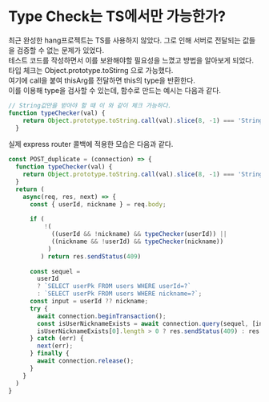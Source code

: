 # Type Check는 TS에서만 가능한가?
최근 완성한 hang프로젝트는 TS를 사용하지 않았다. 그로 인해 서버로 전달되는 값들을 검증할 수 없는 문제가 있었다.  
테스트 코드를 작성하면서 이를 보완해야할 필요성을 느꼈고 방법을 알아보게 되었다.  
타입 체크는 Object.prototype.toStirng 으로 가능했다.  
여기에 call을 붙여 thisArg를 전달하면 this의 type을 반환한다.  
이를 이용해 type을 검사할 수 있는데, 함수로 만드는 예시는 다음과 같다.  

```javascript
// String값만을 받아야 할 때 이 와 같이 체크 가능하다.
function typeChecker(val) {
    return Object.prototype.toString.call(val).slice(8, -1) === 'String'
  }
```
실제 express router 콜백에 적용한 모습은 다음과 같다.
```javascript
const POST_duplicate = (connection) => {
  function typeChecker(val) {
    return Object.prototype.toString.call(val).slice(8, -1) === 'String'
  }
  return (
    async(req, res, next) => {
      const { userId, nickname } = req.body;
      
      if (
          !(
            ((userId && !nickname) && typeChecker(userId)) || 
            ((nickname && !userId) && typeChecker(nickname))
           )
         ) return res.sendStatus(409)
      
      const sequel = 
        userId
        ? `SELECT userPk FROM users WHERE userId=?`
        : `SELECT userPk FROM users WHERE nickname=?`;
      const input = userId ?? nickname;
      try {
        await connection.beginTransaction();
        const isUserNicknameExists = await connection.query(sequel, [input]);
        isUserNicknameExists[0].length > 0 ? res.sendStatus(409) : res.sendStatus(200)
      } catch (err) {
        next(err);
      } finally {
        await connection.release();
      }
    }
  )
}
```
